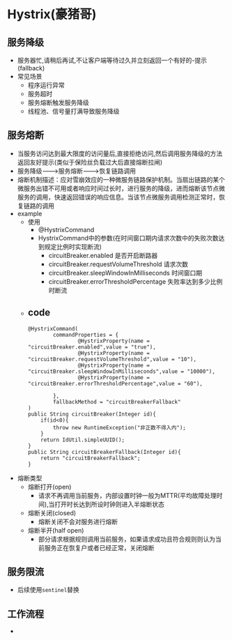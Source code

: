 # Hystrix(豪猪哥)
## 服务降级
- 服务器忙,请稍后再试,不让客户端等待过久并立刻返回一个有好的-提示(fallback)
- 常见场景
  - 程序运行异常
  - 服务超时
  - 服务熔断触发服务降级
  - 线程池、信号量打满导致服务降级 
## 服务熔断
- 当服务访问达到最大限度的访问量后,直接拒绝访问,然后调用服务降级的方法返回友好提示(类似于保险丝负载过大后直接熔断拉闸)
- 服务降级--->服务熔断--->恢复链路调用
- 熔断机制描述：应对雪崩效应的一种微服务链路保护机制。当扇出链路的某个微服务出错不可用或者响应时间过长时，进行服务的降级，进而熔断该节点微服务的调用，快速返回错误的响应信息。当该节点微服务调用检测正常时，恢复链路的调用
- example
    - 使用
        - @HystrixCommand
        - HystrixCommand中的参数(在时间窗口期内请求次数中的失败次数达到规定比例时实现断流)
          - circuitBreaker.enabled 是否开启断路器
          - circuitBreaker.requestVolumeThreshold 请求次数
          - circuitBreaker.sleepWindowInMilliseconds 时间窗口期
          - circuitBreaker.errorThresholdPercentage 失败率达到多少比例时断流
  - code
    - 
    ``` 
    @HystrixCommand(
            commandProperties = {
                    @HystrixProperty(name = "circuitBreaker.enabled",value = "true"),
                    @HystrixProperty(name = "circuitBreaker.requestVolumeThreshold",value = "10"),
                    @HystrixProperty(name = "circuitBreaker.sleepWindowInMilliseconds",value = "10000"),
                    @HystrixProperty(name = "circuitBreaker.errorThresholdPercentage",value = "60"),

            },
            fallbackMethod = "circuitBreakerFallback"
    )
    public String circuitBreaker(Integer id){
        if(id<0){
            throw new RuntimeException("非正数不得入内");
        }
        return IdUtil.simpleUUID();
    }
    public String circuitBreakerFallback(Integer id){
        return "circuitBreakerFallback";
    }
    ```
- 熔断类型
  - 熔断打开(open) 
    - 请求不再调用当前服务，内部设置时钟一般为MTTR(平均故障处理时间),当打开时长达到所设时钟则进入半熔断状态
  - 熔断关闭(closed)
    - 熔断关闭不会对服务进行熔断
  - 熔断半开(half open)
    - 部分请求根据规则调用当前服务，如果请求成功且符合规则则认为当前服务正在恢复户或者已经正常，关闭熔断
## 服务限流
- 后续使用``sentinel``替换
## 工作流程
- 
